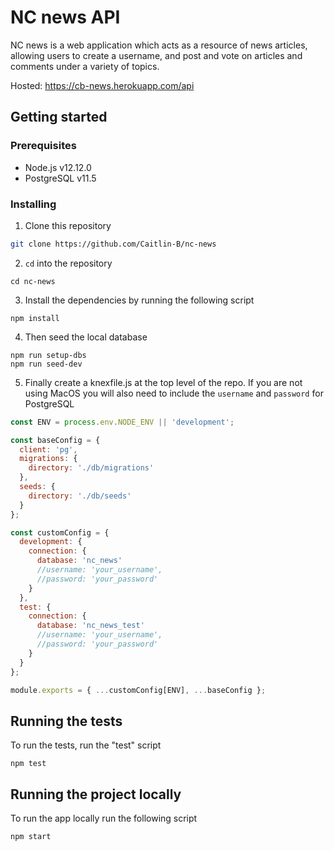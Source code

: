 # NC news API

NC news is a web application which acts as a resource of news articles, allowing users to create a username, and post and vote on articles and comments under a variety of topics.

Hosted: https://cb-news.herokuapp.com/api

## Getting started

### Prerequisites

- Node.js v12.12.0
- PostgreSQL v11.5

### Installing

1. Clone this repository

```bash
git clone https://github.com/Caitlin-B/nc-news
```

2. `cd` into the repository

```
cd nc-news
```

3. Install the dependencies by running the following script

```
npm install
```

4. Then seed the local database

```
npm run setup-dbs
npm run seed-dev
```

5. Finally create a knexfile.js at the top level of the repo. If you are not using MacOS you will also need to include the `username` and `password` for PostgreSQL

```js
const ENV = process.env.NODE_ENV || 'development';

const baseConfig = {
  client: 'pg',
  migrations: {
    directory: './db/migrations'
  },
  seeds: {
    directory: './db/seeds'
  }
};

const customConfig = {
  development: {
    connection: {
      database: 'nc_news'
      //username: 'your_username',
      //password: 'your_password'
    }
  },
  test: {
    connection: {
      database: 'nc_news_test'
      //username: 'your_username',
      //password: 'your_password'
    }
  }
};

module.exports = { ...customConfig[ENV], ...baseConfig };
```

## Running the tests

To run the tests, run the "test" script

```
npm test
```

## Running the project locally

To run the app locally run the following script

```
npm start
```
